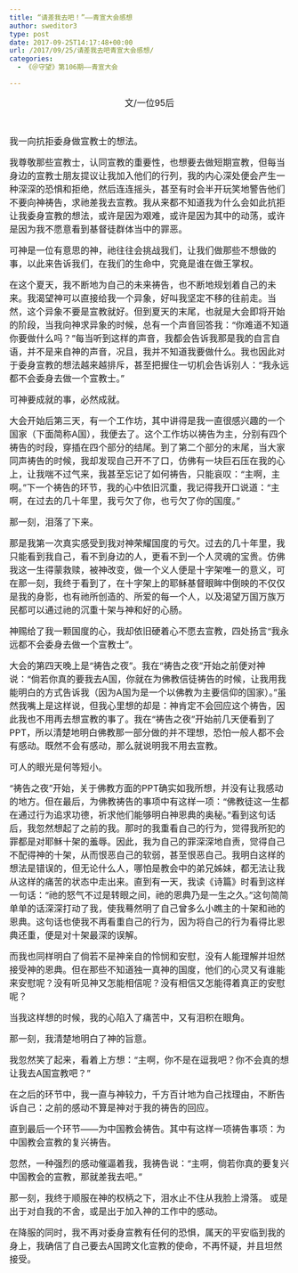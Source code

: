 ```yaml
---
title: “请差我去吧！”——青宣大会感想
author: sweditor3
type: post
date: 2017-09-25T14:17:48+00:00
url: /2017/09/25/请差我去吧青宣大会感想/
categories:
  - 《＠守望》第106期——青宣大会

---
```

<p style="text-align: center;">
  <span style="font-size: 12pt;">文/一位95后</span>
</p>

&nbsp;

<span style="font-size: 12pt;">我一向抗拒委身做宣教士的想法。</span>

<span style="font-size: 12pt;">我尊敬那些宣教士，认同宣教的重要性，也想要去做短期宣教，但每当身边的宣教士朋友提议让我加入他们的行列，我的内心深处便会产生一种深深的恐惧和拒绝，然后连连摇头，甚至有时会半开玩笑地警告他们不要向神祷告，求祂差我去宣教。我从来都不知道我为什么会如此抗拒让我委身宣教的想法，或许是因为艰难，或许是因为其中的动荡，或许是因为我不愿意看到基督徒群体当中的罪恶。</span>

<span style="font-size: 12pt;">可神是一位有意思的神，祂往往会挑战我们，让我们做那些不想做的事，以此来告诉我们，在我们的生命中，究竟是谁在做王掌权。</span>

<span style="font-size: 12pt;">在这个夏天，我不断地为自己的未来祷告，也不断地规划着自己的未来。我渴望神可以直接给我一个异象，好叫我坚定不移的往前走。当然，这个异象不要是宣教就好。但到夏天的末尾，也就是大会即将开始的阶段，当我向神求异象的时候，总有一个声音回答我：“你难道不知道你要做什么吗？”每当听到这样的声音，我都会告诉我那是我的自言自语，并不是来自神的声音，况且，我并不知道我要做什么。我也因此对于委身宣教的想法越来越排斥，甚至把握住一切机会告诉别人：“我永远都不会委身去做一个宣教士。”</span>

<span style="font-size: 12pt;">可神要成就的事，必然成就。</span>

<span style="font-size: 12pt;">大会开始后第三天，有一个工作坊，其中讲得是我一直很感兴趣的一个国家（下面简称A国），我便去了。这个工作坊以祷告为主，分别有四个祷告的时段，穿插在四个部分的结尾。到了第二个部分的末尾，当大家同声祷告的时候，我却发现自己开不了口，仿佛有一块巨石压在我的心上，让我喘不过气来，我甚至忘记了如何祷告，只能哀叹：“主啊，主啊。”下一个祷告的环节，我的心中依旧沉重，我记得我开口说道：“主啊，在过去的几十年里，我亏欠了你，也亏欠了你的国度。”</span>

<span style="font-size: 12pt;">那一刻，泪落了下来。</span>

<span style="font-size: 12pt;">那是我第一次真实感受到我对神荣耀国度的亏欠。过去的几十年里，我只能看到我自己，看不到身边的人，更看不到一个人灵魂的宝贵。仿佛我这一生得蒙救赎，被神改变，做一个义人便是十字架唯一的意义，可在那一刻，我终于看到了，在十字架上的耶稣基督眼眸中倒映的不仅仅是我的身影，也有祂所创造的、所爱的每一个人，以及渴望万国万族万民都可以通过祂的沉重十架与神和好的心肠。</span>

<span style="font-size: 12pt;">神赐给了我一颗国度的心，我却依旧硬着心不愿去宣教，四处扬言“我永远都不会委身去做一个宣教士”。</span>

<span style="font-size: 12pt;">大会的第四天晚上是“祷告之夜”。我在“祷告之夜”开始之前便对神说：“倘若你真的要我去A国，你就在为佛教信徒祷告的时候，让我用我能明白的方式告诉我（因为A国为是一个以佛教为主要信仰的国家）。”虽然我嘴上是这样说，但我心里想的却是：神肯定不会回应这个祷告，因此我也不用再去想宣教的事了。我在“祷告之夜”开始前几天便看到了PPT，所以清楚地明白佛教那一部分做的并不理想，恐怕一般人都不会有感动。既然不会有感动，那么就说明我不用去宣教。</span>

<span style="font-size: 12pt;">可人的眼光是何等短小。</span>

<span style="font-size: 12pt;">“祷告之夜”开始，关于佛教方面的PPT确实如我所想，并没有让我感动的地方。但在最后，为佛教祷告的事项中有这样一项：“佛教徒这一生都在通过行为追求功德，祈求他们能够明白神恩典的奥秘。”看到这句话后，我忽然想起了之前的我。那时的我重看自己的行为，觉得我所犯的罪都是对耶稣十架的羞辱。因此，我为自己的罪深深地自责，觉得自己不配得神的十架，从而恨恶自己的软弱，甚至恨恶自己。我明白这样的想法是错误的，但无论什么人，哪怕是教会中的弟兄姊妹，都无法让我从这样的痛苦的状态中走出来。直到有一天，我读《诗篇》时看到这样一句话：“祂的怒气不过是转眼之间，祂的恩典乃是一生之久。”这句简简单单的话深深打动了我，使我蓦然明了自己曾多么小瞧主的十架和祂的恩典。这句话也使我不再看重自己的行为，因为将自己的行为看得比恩典还重，便是对十架最深的误解。</span>

<span style="font-size: 12pt;">而我也同样明白了倘若不是神亲自的怜悯和安慰，没有人能理解并坦然接受神的恩典。但在那些不知道独一真神的国度，他们的心灵又有谁能来安慰呢？没有听见神又怎能相信呢？没有相信又怎能得着真正的安慰呢？</span>

<span style="font-size: 12pt;">当我这样想的时候，我的心陷入了痛苦中，又有泪积在眼角。</span>

<span style="font-size: 12pt;">那一刻，我清楚地明白了神的旨意。</span>

<span style="font-size: 12pt;">我忽然笑了起来，看着上方想：“主啊，你不是在逗我吧？你不会真的想让我去A国宣教吧？”</span>

<span style="font-size: 12pt;">在之后的环节中，我一直与神较力，千方百计地为自己找理由，不断告诉自己：之前的感动不算是神对于我的祷告的回应。</span>

<span style="font-size: 12pt;">直到最后一个环节——为中国教会祷告。其中有这样一项祷告事项：为中国教会宣教的复兴祷告。</span>

<span style="font-size: 12pt;">忽然，一种强烈的感动催逼着我，我祷告说：“主啊，倘若你真的要复兴中国教会的宣教，那就差我去吧。”</span>

<span style="font-size: 12pt;">那一刻，我终于顺服在神的权柄之下，泪水止不住从我脸上滑落。 或是出于对自我的不舍，或是出于加入神的工作中的感动。</span>

<span style="font-size: 12pt;">在降服的同时，我不再对委身宣教有任何的恐惧，属天的平安临到我的身上，我确信了自己要去A国跨文化宣教的使命，不再怀疑，并且坦然接受。</span>